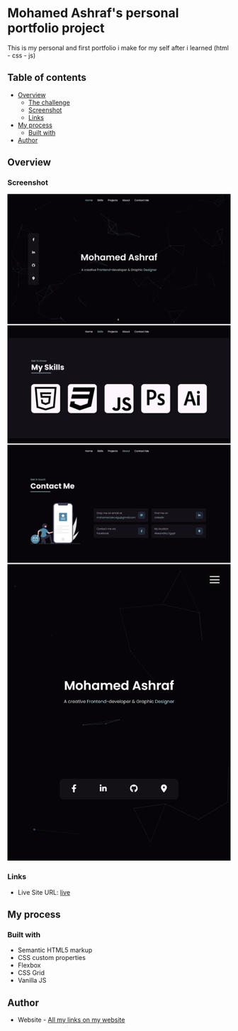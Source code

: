 # Mohamed Ashraf's personal portfolio project

This is my personal and first portfolio i make for my self after i learned (html - css - js)

## Table of contents

- [Overview](#overview)
  - [The challenge](#the-challenge)
  - [Screenshot](#screenshot)
  - [Links](#links)
- [My process](#my-process)
  - [Built with](#built-with)
- [Author](#author)

## Overview

### Screenshot

![](./screenshot/screenshot-1.png)
![](./screenshot/screenshot-2.png)
![](./screenshot/screenshot-3.png)
![](./screenshot/screenshot-4.png)

### Links

- Live Site URL: [live](https://mohamed-dev.netlify.app/)

## My process

### Built with

- Semantic HTML5 markup
- CSS custom properties
- Flexbox
- CSS Grid
- Vanilla JS

## Author

- Website - [All my links on my website](https://www.mohamed-dev.netlify.app)
